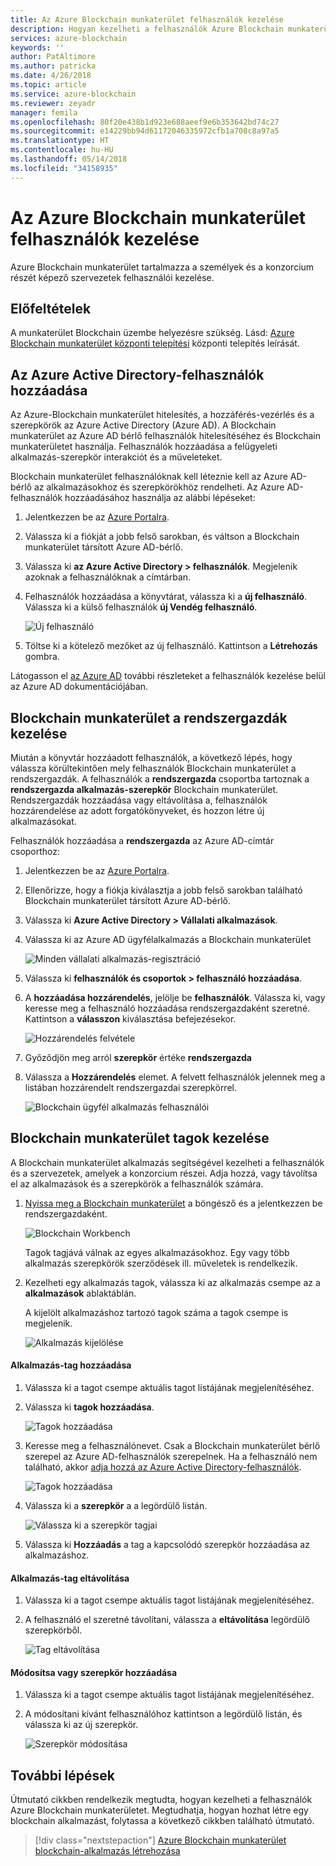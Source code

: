 ```yaml
---
title: Az Azure Blockchain munkaterület felhasználók kezelése
description: Hogyan kezelheti a felhasználók Azure Blockchain munkaterület.
services: azure-blockchain
keywords: ''
author: PatAltimore
ms.author: patricka
ms.date: 4/26/2018
ms.topic: article
ms.service: azure-blockchain
ms.reviewer: zeyadr
manager: femila
ms.openlocfilehash: 80f20e438b1d923e688aeef9e6b353642bd74c27
ms.sourcegitcommit: e14229bb94d61172046335972cfb1a708c8a97a5
ms.translationtype: HT
ms.contentlocale: hu-HU
ms.lasthandoff: 05/14/2018
ms.locfileid: "34158935"
---
```

# <a name="manage-users-in-azure-blockchain-workbench"></a>Az Azure Blockchain munkaterület felhasználók kezelése

Azure Blockchain munkaterület tartalmazza a személyek és a konzorcium részét képező szervezetek felhasználói kezelése.

## <a name="prerequisites"></a>Előfeltételek

A munkaterület Blockchain üzembe helyezésre szükség. Lásd: [Azure Blockchain munkaterület központi telepítési](blockchain-workbench-deploy.md) központi telepítés leírását.

## <a name="add-azure-ad-users"></a>Az Azure Active Directory-felhasználók hozzáadása

Az Azure-Blockchain munkaterület hitelesítés, a hozzáférés-vezérlés és a szerepkörök az Azure Active Directory (Azure AD). A Blockchain munkaterület az Azure AD bérlő felhasználók hitelesítéséhez és Blockchain munkaterületet használja. Felhasználók hozzáadása a felügyeleti alkalmazás-szerepkör interakciót és a műveleteket.

Blockchain munkaterület felhasználóknak kell léteznie kell az Azure AD-bérlő az alkalmazásokhoz és szerepkörökhöz rendelheti. Az Azure AD-felhasználók hozzáadásához használja az alábbi lépéseket:

1.  Jelentkezzen be az [Azure Portalra](https://portal.azure.com).
2.  Válassza ki a fiókját a jobb felső sarokban, és váltson a Blockchain munkaterület társított Azure AD-bérlő.
3.  Válassza ki **az Azure Active Directory > felhasználók**. Megjelenik azoknak a felhasználóknak a címtárban.
4.  Felhasználók hozzáadása a könyvtárat, válassza ki a **új felhasználó**. Válassza ki a külső felhasználók **új Vendég felhasználó**.

    ![Új felhasználó](media/blockchain-workbench-manage-users/add-ad-user.png)

5.  Töltse ki a kötelező mezőket az új felhasználó. Kattintson a **Létrehozás** gombra.

Látogasson el [az Azure AD](../active-directory/add-users-azure-active-directory.md) további részleteket a felhasználók kezelése belül az Azure AD dokumentációjában.

## <a name="manage-blockchain-workbench-administrators"></a>Blockchain munkaterület a rendszergazdák kezelése

Miután a könyvtár hozzáadott felhasználók, a következő lépés, hogy válassza körültekintően mely felhasználók Blockchain munkaterület a rendszergazdák. A felhasználók a **rendszergazda** csoportba tartoznak a **rendszergazda alkalmazás-szerepkör** Blockchain munkaterület. Rendszergazdák hozzáadása vagy eltávolítása a, felhasználók hozzárendelése az adott forgatókönyveket, és hozzon létre új alkalmazásokat.

Felhasználók hozzáadása a **rendszergazda** az Azure AD-címtár csoporthoz:

1.  Jelentkezzen be az [Azure Portalra](https://portal.azure.com).
2.  Ellenőrizze, hogy a fiókja kiválasztja a jobb felső sarokban található Blockchain munkaterület társított Azure AD-bérlő.
3.  Válassza ki **Azure Active Directory > Vállalati alkalmazások**.
4.  Válassza ki az Azure AD ügyfélalkalmazás a Blockchain munkaterület
    
    ![Minden vállalati alkalmazás-regisztráció](media/blockchain-workbench-manage-users/select-blockchain-client-app.png)

5.  Válassza ki **felhasználók és csoportok > felhasználó hozzáadása**.
6.  A **hozzáadása hozzárendelés**, jelölje be **felhasználók**. Válassza ki, vagy keresse meg a felhasználó hozzáadása rendszergazdaként szeretné. Kattintson a **válasszon** kiválasztása befejezésekor.

    ![Hozzárendelés felvétele](media/blockchain-workbench-manage-users/add-user-assignment.png)

9.  Győződjön meg arról **szerepkör** értéke **rendszergazda**
10. Válassza a **Hozzárendelés** elemet. A felvett felhasználók jelennek meg a listában hozzárendelt rendszergazdai szerepkörrel.

    ![Blockchain ügyfél alkalmazás felhasználói](media/blockchain-workbench-manage-users/blockchain-admin-list.png)

## <a name="managing-blockchain-workbench-members"></a>Blockchain munkaterület tagok kezelése

A Blockchain munkaterület alkalmazás segítségével kezelheti a felhasználók és a szervezetek, amelyek a konzorcium részei. Adja hozzá, vagy távolítsa el az alkalmazások és a szerepkörök a felhasználók számára.

1. [Nyissa meg a Blockchain munkaterület](blockchain-workbench-deploy.md#blockchain-workbench-web-url) a böngésző és a jelentkezzen be rendszergazdaként.

    ![Blockchain Workbench](media/blockchain-workbench-manage-users/blockchain-workbench-applications.png)

    Tagok tagjává válnak az egyes alkalmazásokhoz. Egy vagy több alkalmazás szerepkörök szerződések ill. műveletek is rendelkezik.

2. Kezelheti egy alkalmazás tagok, válassza ki az alkalmazás csempe az a **alkalmazások** ablaktáblán.

    A kijelölt alkalmazáshoz tartozó tagok száma a tagok csempe is megjelenik.

    ![Alkalmazás kijelölése](media/blockchain-workbench-manage-users/blockchain-workbench-select-application.png)


#### <a name="add-member-to-application"></a>Alkalmazás-tag hozzáadása

1. Válassza ki a tagot csempe aktuális tagot listájának megjelenítéséhez.
2. Válassza ki **tagok hozzáadása**.

    ![Tagok hozzáadása](media/blockchain-workbench-manage-users/application-add-members.png)

3. Keresse meg a felhasználónevet.  Csak a Blockchain munkaterület bérlő szerepel az Azure AD-felhasználók szerepelnek. Ha a felhasználó nem található, akkor [adja hozzá az Azure Active Directory-felhasználók](#add-azure-ad-users).

    ![Tagok hozzáadása](media/blockchain-workbench-manage-users/find-user.png)

4. Válassza ki a **szerepkör** a a legördülő listán.

    ![Válassza ki a szerepkör tagjai](media/blockchain-workbench-manage-users/application-select-role.png)

5. Válassza ki **Hozzáadás** a tag a kapcsolódó szerepkör hozzáadása az alkalmazáshoz.

#### <a name="remove-member-from-application"></a>Alkalmazás-tag eltávolítása

1. Válassza ki a tagot csempe aktuális tagot listájának megjelenítéséhez.
2. A felhasználó el szeretné távolítani, válassza a **eltávolítása** legördülő szerepkörből.

    ![Tag eltávolítása](media/blockchain-workbench-manage-users/application-remove-member.png)

#### <a name="change-or-add-role"></a>Módosítsa vagy szerepkör hozzáadása

1. Válassza ki a tagot csempe aktuális tagot listájának megjelenítéséhez.
2. A módosítani kívánt felhasználóhoz kattintson a legördülő listán, és válassza ki az új szerepkör.

    ![Szerepkör módosítása](media/blockchain-workbench-manage-users/application-change-role.png)

## <a name="next-steps"></a>További lépések

Útmutató cikkben rendelkezik megtudta, hogyan kezelheti a felhasználók Azure Blockchain munkaterületet. Megtudhatja, hogyan hozhat létre egy blockchain alkalmazást, folytassa a következő cikkben található útmutató.

> [!div class="nextstepaction"]
> [Azure Blockchain munkaterület blockchain-alkalmazás létrehozása](blockchain-workbench-create-app.md)
